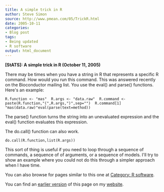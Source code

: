 ```yaml
---
title: A simple trick in R
author: Steve Simon
source: http://www.pmean.com/05/TrickR.html
date: 2005-10-11
categories:
- Blog post
tags:
- Being updated
- R software
output: html_document
---
```

**[StATS]:** **A simple trick in R (October 11,
2005)**

There may be times when you have a string in R that represents a
specific R command. How would you run this command. This was answered
recently on the Bioconductor mailing list. You use the eval() and
parse() functions. Here's an example:

`R.function <- "mas"  R.args <- "data.raw"  R.command <- paste(R.function,"(",R.args,")",sep="")  R.command[1] "mas(data.raw)"eval(parse(text=method))`

The parse() function turns the string into an unevaluated expression
and the eval() function evaluates this expression.

The do.call() function can also work.

`do.call(R.function,list(R.args))`

This sort of thing is useful if you need to loop through a sequence of
commands, a sequence of of arguments, or a sequence of models. I'll
try to show an example where you could not do this through a simpler
approach when I have time.

You can also browse
for pages similar to this one at [Category: R
software](../category/RSoftware.html).

You can find an [earlier version][sim1] of this page on my [website][sim2].

[sim1]: http://www.pmean.com/05/TrickR.html
[sim2]: http://www.pmean.com
